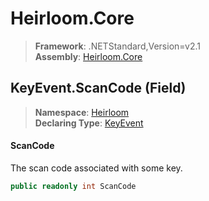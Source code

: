 # Heirloom.Core

> **Framework**: .NETStandard,Version=v2.1  
> **Assembly**: [Heirloom.Core][0]

## KeyEvent.ScanCode (Field)

> **Namespace**: [Heirloom][0]  
> **Declaring Type**: [KeyEvent][1]

#### ScanCode

The scan code associated with some key.

```cs
public readonly int ScanCode
```

[0]: ../../../Heirloom.Core.md
[1]: ../KeyEvent.md
